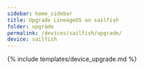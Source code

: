 ```yaml
---
sidebar: home_sidebar
title: Upgrade LineageOS on sailfish
folder: upgrade
permalink: /devices/sailfish/upgrade/
device: sailfish
---
```

{% include templates/device_upgrade.md %}
